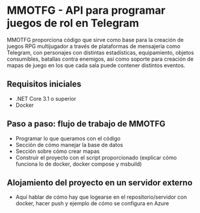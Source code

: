 # MMOTFG - API para programar juegos de rol en Telegram

MMOTFG proporciona código que sirve como base para la creación de juegos RPG multijugador a través de plataformas de mensajería como Telegram, con personajes con distintas estadísticas, equipamiento, objetos consumibles, batallas contra enemigos, así como soporte para creación de mapas de juego en los que cada sala puede contener distintos eventos.

## Requisitos iniciales

- .NET Core 3.1 o superior
- Docker

## Paso a paso: flujo de trabajo de MMOTFG

- Programar lo que queramos con el código
- Sección de cómo manejar la base de datos
- Sección sobre cómo crear mapas
- Construir el proyecto con el script proporcionado (explicar cómo funciona lo de docker, docker compose y msbuild)

## Alojamiento del proyecto en un servidor externo

- Aquí hablar de cómo hay que logearse en el repositorio/servidor con docker, hacer push y ejemplo de cómo se configura en Azure